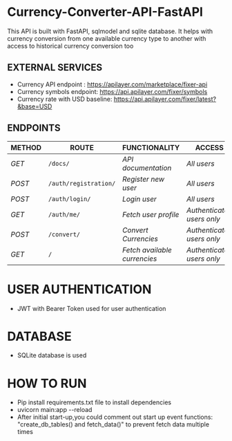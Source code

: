 # Currency-Converter-API-FastAPI 
This API is built with FastAPI, sqlmodel and sqlite database. It helps with currency conversion from one available currency type to another with access to historical currency conversion too

## EXTERNAL SERVICES 
- Currency API endpoint : https://apilayer.com/marketplace/fixer-api
- Currency symbols endpoint: https://api.apilayer.com/fixer/symbols
- Currency rate with USD baseline: https://api.apilayer.com/fixer/latest?&base=USD

## ENDPOINTS
| METHOD | ROUTE | FUNCTIONALITY |ACCESS|
| ------- | ----- | ------------- | ------------- |
| *GET* | ```/docs/``` | _API documentation_| _All users_|
| *POST* | ```/auth/registration/``` | _Register new user_| _All users_|
| *POST* | ```/auth/login/``` | _Login user_| _All users_|
| *GET* | ```/auth/me/``` | _Fetch user profile_|_Authenticated users only_|
| *POST* | ```/convert/``` | _Convert Currencies_|_Authenticated users only_|
| *GET* | ```/``` | _Fetch available currencies_|_Authenticated users only_|

# USER AUTHENTICATION 
- JWT  with Bearer Token used for user authentication 

# DATABASE
- SQLite database is used

# HOW TO RUN
- Pip install requirements.txt file to install dependencies 
- uvicorn main:app --reload
- After initial start-up,you could comment out start up event functions: "create_db_tables() and fetch_data()" to prevent fetch data multiple times
